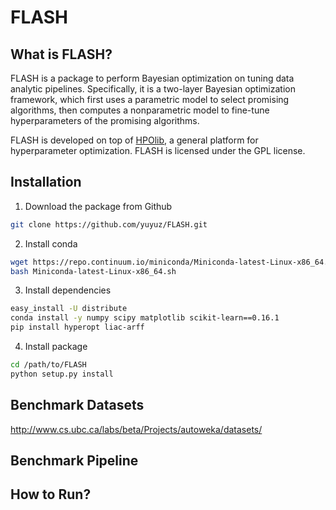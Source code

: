 # FLASH

## What is FLASH?

FLASH is a package to perform Bayesian optimization on tuning data analytic pipelines. Specifically, it is a two-layer Bayesian optimization framework, which first uses a parametric model to select promising algorithms, then computes a nonparametric model to fine-tune hyperparameters of the promising algorithms. 

FLASH is developed on top of [HPOlib](https://github.com/automl/HPOlib), a general platform for hyperparameter optimization. FLASH is licensed under the GPL license.

## Installation

1) Download the package from Github
```bash
git clone https://github.com/yuyuz/FLASH.git
```

2) Install conda
```bash
wget https://repo.continuum.io/miniconda/Miniconda-latest-Linux-x86_64.sh
bash Miniconda-latest-Linux-x86_64.sh
```

3) Install dependencies
```bash
easy_install -U distribute
conda install -y numpy scipy matplotlib scikit-learn==0.16.1
pip install hyperopt liac-arff
```

4) Install package
```bash
cd /path/to/FLASH
python setup.py install
```

## Benchmark Datasets

http://www.cs.ubc.ca/labs/beta/Projects/autoweka/datasets/

## Benchmark Pipeline

## How to Run?

## 
